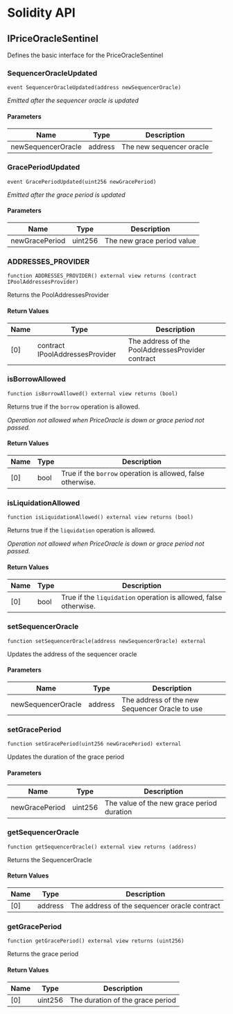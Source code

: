 # Solidity API

## IPriceOracleSentinel

Defines the basic interface for the PriceOracleSentinel

### SequencerOracleUpdated

```solidity
event SequencerOracleUpdated(address newSequencerOracle)
```

_Emitted after the sequencer oracle is updated_

#### Parameters

| Name | Type | Description |
| ---- | ---- | ----------- |
| newSequencerOracle | address | The new sequencer oracle |

### GracePeriodUpdated

```solidity
event GracePeriodUpdated(uint256 newGracePeriod)
```

_Emitted after the grace period is updated_

#### Parameters

| Name | Type | Description |
| ---- | ---- | ----------- |
| newGracePeriod | uint256 | The new grace period value |

### ADDRESSES_PROVIDER

```solidity
function ADDRESSES_PROVIDER() external view returns (contract IPoolAddressesProvider)
```

Returns the PoolAddressesProvider

#### Return Values

| Name | Type | Description |
| ---- | ---- | ----------- |
| [0] | contract IPoolAddressesProvider | The address of the PoolAddressesProvider contract |

### isBorrowAllowed

```solidity
function isBorrowAllowed() external view returns (bool)
```

Returns true if the `borrow` operation is allowed.

_Operation not allowed when PriceOracle is down or grace period not passed._

#### Return Values

| Name | Type | Description |
| ---- | ---- | ----------- |
| [0] | bool | True if the `borrow` operation is allowed, false otherwise. |

### isLiquidationAllowed

```solidity
function isLiquidationAllowed() external view returns (bool)
```

Returns true if the `liquidation` operation is allowed.

_Operation not allowed when PriceOracle is down or grace period not passed._

#### Return Values

| Name | Type | Description |
| ---- | ---- | ----------- |
| [0] | bool | True if the `liquidation` operation is allowed, false otherwise. |

### setSequencerOracle

```solidity
function setSequencerOracle(address newSequencerOracle) external
```

Updates the address of the sequencer oracle

#### Parameters

| Name | Type | Description |
| ---- | ---- | ----------- |
| newSequencerOracle | address | The address of the new Sequencer Oracle to use |

### setGracePeriod

```solidity
function setGracePeriod(uint256 newGracePeriod) external
```

Updates the duration of the grace period

#### Parameters

| Name | Type | Description |
| ---- | ---- | ----------- |
| newGracePeriod | uint256 | The value of the new grace period duration |

### getSequencerOracle

```solidity
function getSequencerOracle() external view returns (address)
```

Returns the SequencerOracle

#### Return Values

| Name | Type | Description |
| ---- | ---- | ----------- |
| [0] | address | The address of the sequencer oracle contract |

### getGracePeriod

```solidity
function getGracePeriod() external view returns (uint256)
```

Returns the grace period

#### Return Values

| Name | Type | Description |
| ---- | ---- | ----------- |
| [0] | uint256 | The duration of the grace period |

